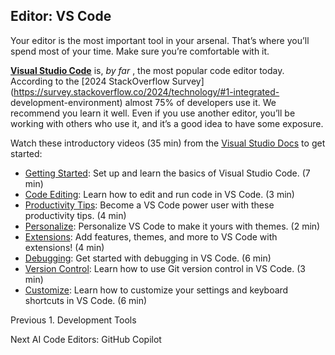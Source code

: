 ## Editor: VS Code

Your editor is the most important tool in your arsenal. That’s where you’ll
spend most of your time. Make sure you’re comfortable with it.

[**Visual Studio Code**](https://code.visualstudio.com/) is, _by far_ , the
most popular code editor today. According to the [2024 StackOverflow
Survey](https://survey.stackoverflow.co/2024/technology/#1-integrated-
development-environment) almost 75% of developers use it. We recommend you
learn it well. Even if you use another editor, you’ll be working with others
who use it, and it’s a good idea to have some exposure.

Watch these introductory videos (35 min) from the [Visual Studio
Docs](https://code.visualstudio.com/docs) to get started:

  * [Getting Started](https://code.visualstudio.com/docs/introvideos/basics): Set up and learn the basics of Visual Studio Code. (7 min)
  * [Code Editing](https://code.visualstudio.com/docs/introvideos/codeediting): Learn how to edit and run code in VS Code. (3 min)
  * [Productivity Tips](https://code.visualstudio.com/docs/introvideos/productivity): Become a VS Code power user with these productivity tips. (4 min)
  * [Personalize](https://code.visualstudio.com/docs/introvideos/configure): Personalize VS Code to make it yours with themes. (2 min)
  * [Extensions](https://code.visualstudio.com/docs/introvideos/extend): Add features, themes, and more to VS Code with extensions! (4 min)
  * [Debugging](https://code.visualstudio.com/docs/introvideos/debugging): Get started with debugging in VS Code. (6 min)
  * [Version Control](https://code.visualstudio.com/docs/introvideos/versioncontrol): Learn how to use Git version control in VS Code. (3 min)
  * [Customize](https://code.visualstudio.com/docs/introvideos/customize): Learn how to customize your settings and keyboard shortcuts in VS Code. (6 min)

Previous 1\. Development Tools

Next AI Code Editors: GitHub Copilot

